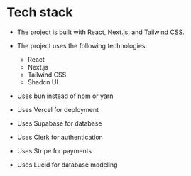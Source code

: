 # Tech stack

- The project is built with React, Next.js, and Tailwind CSS.
- The project uses the following technologies:
  - React
  - Next.js
  - Tailwind CSS
  - Shadcn UI

- Uses bun instead of npm or yarn
- Uses Vercel for deployment
- Uses Supabase for database
- Uses Clerk for authentication
- Uses Stripe for payments
- Uses Lucid for database modeling